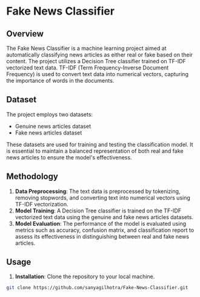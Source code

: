 # Fake News Classifier

## Overview

The Fake News Classifier is a machine learning project aimed at automatically classifying news articles as either real or fake based on their content. The project utilizes a Decision Tree classifier trained on TF-IDF vectorized text data. TF-IDF (Term Frequency-Inverse Document Frequency) is used to convert text data into numerical vectors, capturing the importance of words in the documents.

## Dataset

The project employs two datasets:
- Genuine news articles dataset
- Fake news articles dataset

These datasets are used for training and testing the classification model. It is essential to maintain a balanced representation of both real and fake news articles to ensure the model's effectiveness.

## Methodology

1. **Data Preprocessing**: The text data is preprocessed by tokenizing, removing stopwords, and converting text into numerical vectors using TF-IDF vectorization.
2. **Model Training**: A Decision Tree classifier is trained on the TF-IDF vectorized text data using the genuine and fake news articles datasets.
3. **Model Evaluation**: The performance of the model is evaluated using metrics such as accuracy, confusion matrix, and classification report to assess its effectiveness in distinguishing between real and fake news articles.

## Usage

1. **Installation**: Clone the repository to your local machine.

```bash
git clone https://github.com/sanyagilhotra/Fake-News-Classifier.git
